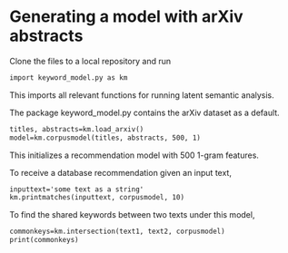 # Generating a model with arXiv abstracts

Clone the files to a local repository and run
```markdown
import keyword_model.py as km
```
This imports all relevant functions for running latent semantic analysis.

The package keyword_model.py contains the arXiv dataset as a default.
```markdown
titles, abstracts=km.load_arxiv()
model=km.corpusmodel(titles, abstracts, 500, 1)
```
This initializes a recommendation model with 500 1-gram features.

To receive a database recommendation given an input text,
```markdown
inputtext='some text as a string'
km.printmatches(inputtext, corpusmodel, 10)
```

To find the shared keywords between two texts under this model,
```markdown
commonkeys=km.intersection(text1, text2, corpusmodel)
print(commonkeys)
```
